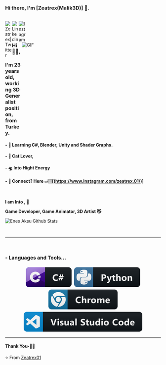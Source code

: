 

### Hi there, I'm [Zeatrex(Malik3D)] 👋. 


<br/>
<a href="[https://twitter.com/8bithemant](https://twitter.com/ZeatrexDev)">
  <img align="left" alt="Zeatrex| Twitter" width="22px" src="https://cdn.jsdelivr.net/npm/simple-icons@v3/icons/twitter.svg" />
</a>
<a href="https://www.linkedin.com/in/enesaksuzeatrex/">
  <img align="left" alt="Linkedin" width="22px" src="https://cdn.jsdelivr.net/npm/simple-icons@v3/icons/linkedin.svg" />
</a>
<a href="(https://www.instagram.com/zeatrex.01/)">
  <img align="left" alt="Instagram" width="22px" src="https://cdn.jsdelivr.net/npm/simple-icons@v3/icons/instagram.svg" />
</a>


<br />

<img align="right" height="270px" width="450px" alt="GIF" src="https://cdn.dribbble.com/users/6620596/screenshots/14792345/a-cat-gif.gif" />
<br />

### Hi 🙋‍♂️,
### I'm 23 years old, working 3D Generalist position, from Turkey.


#### - 🥀 Learning C#, Blender, Unity and Shader Graphs.




#### - 🔭 Cat Lover, 

#### - 🛸 Into Hight Energy

#### - 💬 Connect? Here 👉🏼[(https://www.instagram.com/zeatrex.01/)]


<br />


**I am Into , 🙏**

**Game Developer, Game Animator, 3D Artist 😼**
<br />


  ![Enes Aksu Github Stats](https://github-readme-stats.vercel.app/api?username=Zeatrex01&show_icons=true&title_color=fff&icon_color=79ff97&text_color=9f9f9f&bg_color=151515)

<br />

*************

<br />

### - Languages and Tools...

<p align="center">
 <img src="https://raw.githubusercontent.com/8bithemant/8bithemant/master/svg/dev/languages/csharp.svg"alt="Twitter" style="vertical-align:top; margin:4px"><img src="https://raw.githubusercontent.com/8bithemant/8bithemant/master/svg/dev/languages/python.svg" alt="Twitter" style="vertical-align:top; margin:4px"><img src="https://raw.githubusercontent.com/8bithemant/8bithemant/master/svg/dev/misc/chrome.svg" alt="Twitter" style="vertical-align:top; margin:4px"><img src="https://raw.githubusercontent.com/8bithemant/8bithemant/master/svg/dev/tools/visualstudio_code.svg" alt="Twitter" style="vertical-align:top; margin:4px">

</p>


***********************************

#### Thank You-🙏🏼



⭐️ From [Zeatrex01](https://github.com/Zeatrex01)
